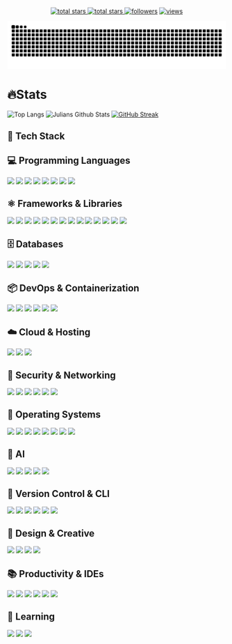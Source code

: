 <br clear="both">

<p align="center">
  <a href="https://github.com/EinsBackstein?tab=repositories&sort=stargazers">
    <img alt="total stars" title="Total stars on GitHub" src="https://custom-icon-badges.herokuapp.com/badge/dynamic/json?logo=star&host=formatted-dynamic-badges.herokuapp.com&formatter=metric&style=for-the-badge&color=55960c&labelColor=488207&label=stars&query=$.stars&url=https://api.github-star-counter.workers.dev/user/EinsBackstein"/>
  </a>
  <a href="https://github.com/EinsBackstein?tab=repositories&sort=stargazers">
    <img alt="total stars" title="Total forks on GitHub" src="https://custom-icon-badges.herokuapp.com/badge/dynamic/json?logo=fork&host=formatted-dynamic-badges.herokuapp.com&formatter=metric&style=for-the-badge&color=ff0013&labelColor=ae1206&label=forks&query=$.forks&url=https://api.github-star-counter.workers.dev/user/EinsBackstein"/>
  </a>
  <a href="https://github.com/EinsBackstein?tab=followers">
    <img alt="followers" title="Follow me on Github" src="https://custom-icon-badges.herokuapp.com/github/followers/EinsBackstein?color=236ad3&labelColor=1155ba&style=for-the-badge&logo=person-add&label=Follow&logoColor=white"/></a>
  <a href="https://github.com/EinsBackstein/Simple-View-Counter">
    <img alt="views" title="GitHub profile views" src="https://komarev.com/ghpvc/?username=EinsBackstein&style=for-the-badge&color=lightgrey"/>
  </a>
</p>

![github contribution grid snake animation](https://raw.githubusercontent.com/Einsbackstein/Einsbackstein/output/github-contribution-grid-snake-dark.svg)

###

<h1 align="left">🔥Stats</h1>

![Top Langs](https://github-readme-stats.vercel.app/api/top-langs/?username=EinsBackstein&hide_border=true&layout=compact&hide=html&langs_count=8&size_weight=0.5&count_weight=0.5&theme=github_dark&show_icons=true)
![Julians Github Stats](https://github-readme-stats.vercel.app/api?username=EinsBackstein&theme=github_dark&hide_border=true&count_private=true&hide_rank=true&show_icons=true&hide=prs,prs_reviewed,contribs&show=prs_merged,prs_merged_percentage)
[![GitHub Streak](https://streak-stats.demolab.com?user=EinsBackstein&theme=github-dark-blue&hide_border=true&fire=EB8300)](https://git.io/streak-stats)






###

<h2 align="left">🚀 Tech Stack</h2>

## 💻 Programming Languages

<img src="https://img.shields.io/badge/C++-0D1117?style=for-the-badge&logo=cplusplus&logoColor=00599C&labelColor=0D1117" /> <img src="https://img.shields.io/badge/CSS3-0D1117?style=for-the-badge&logo=css3&logoColor=1572B6&labelColor=0D1117" /> <img src="https://img.shields.io/badge/HTML5-0D1117?style=for-the-badge&logo=html5&logoColor=E34F26&labelColor=0D1117" /> <img src="https://img.shields.io/badge/JavaScript-0D1117?style=for-the-badge&logo=javascript&logoColor=F7DF1E&labelColor=0D1117" /> <img src="https://img.shields.io/badge/JSON-0D1117?style=for-the-badge&logo=json&logoColor=white&labelColor=0D1117" /> <img src="https://img.shields.io/badge/MDX-0D1117?style=for-the-badge&logo=mdx&logoColor=white&labelColor=0D1117" /> <img src="https://img.shields.io/badge/Python-0D1117?style=for-the-badge&logo=python&logoColor=3776AB&labelColor=0D1117" /> <img src="https://img.shields.io/badge/TypeScript-0D1117?style=for-the-badge&logo=typescript&logoColor=3178C6&labelColor=0D1117" />

## ⚛️ Frameworks & Libraries

<img src="https://img.shields.io/badge/Astro-0D1117?style=for-the-badge&logo=astro&logoColor=FDFDFE&labelColor=0D1117" /> <img src="https://img.shields.io/badge/Axios-0D1117?style=for-the-badge&logo=axios&logoColor=671ddf&labelColor=0D1117" /> <img src="https://img.shields.io/badge/Bootstrap-0D1117?style=for-the-badge&logo=bootstrap&logoColor=7952B3&labelColor=0D1117" /> <img src="https://img.shields.io/badge/Django-0D1117?style=for-the-badge&logo=django&logoColor=092E20&labelColor=0D1117" /> <img src="https://img.shields.io/badge/FastAPI-0D1117?style=for-the-badge&logo=fastapi&logoColor=009688&labelColor=0D1117" /> <img src="https://img.shields.io/badge/Markdown-0D1117?style=for-the-badge&logo=markdown&logoColor=white&labelColor=0D1117" /> <img src="https://img.shields.io/badge/Next.js-0D1117?style=for-the-badge&logo=next.js&logoColor=white&labelColor=0D1117" /> <img src="https://img.shields.io/badge/Nginx-0D1117?style=for-the-badge&logo=nginx&logoColor=009639&labelColor=0D1117" /> <img src="https://img.shields.io/badge/Node.js-0D1117?style=for-the-badge&logo=nodedotjs&logoColor=339933&labelColor=0D1117" /> <img src="https://img.shields.io/badge/npm-0D1117?style=for-the-badge&logo=npm&logoColor=CB3837&labelColor=0D1117" /> <img src="https://img.shields.io/badge/PyPI-0D1117?style=for-the-badge&logo=pypi&logoColor=3775A9&labelColor=0D1117" /> <img src="https://img.shields.io/badge/React-0D1117?style=for-the-badge&logo=react&logoColor=61DAFB&labelColor=0D1117" /> <img src="https://img.shields.io/badge/shadcn%2Fui-0D1117?style=for-the-badge&logo=shadcnui&logoColor=white&labelColor=0D1117" /> <img src="https://img.shields.io/badge/Tailwind_CSS-0D1117?style=for-the-badge&logo=tailwind-css&logoColor=06B6D4&labelColor=0D1117" />

## 🗄️ Databases

<img src="https://img.shields.io/badge/Elastic_Search-0D1117?style=for-the-badge&logo=elasticsearch&logoColor=005571&labelColor=0D1117" /> <img src="https://img.shields.io/badge/MariaDB-0D1117?style=for-the-badge&logo=mariadb&logoColor=white&labelColor=0D1117" /> <img src="https://img.shields.io/badge/MongoDB-0D1117?style=for-the-badge&logo=mongodb&logoColor=4EA94B&labelColor=0D1117" /> <img src="https://img.shields.io/badge/MySQL-0D1117?style=for-the-badge&logo=mysql&logoColor=005C84&labelColor=0D1117" /> <img src="https://img.shields.io/badge/Supabase-0D1117?style=for-the-badge&logo=supabase&logoColor=3ECF8E&labelColor=0D1117" />

## 📦 DevOps & Containerization

<img src="https://img.shields.io/badge/GitHub_Actions-0D1117?style=for-the-badge&logo=github-actions&logoColor=2088FF&labelColor=0D1117" /> <img src="https://img.shields.io/badge/K3S-0D1117?style=for-the-badge&logo=k3s&logoColor=FFC61C&labelColor=0D1117" /> <img src="https://img.shields.io/badge/Kubernetes-0D1117?style=for-the-badge&logo=kubernetes&logoColor=326CE5&labelColor=0D1117" /> <img src="https://img.shields.io/badge/Docker-0D1117?style=for-the-badge&logo=docker&logoColor=2496ED&labelColor=0D1117" /> <img src="https://img.shields.io/badge/Docker_Compose-0D1117?style=for-the-badge&logo=docker&logoColor=2496ED&labelColor=0D1117" /> <img src="https://img.shields.io/badge/VMware-0D1117?style=for-the-badge&logo=vmware&logoColor=white&labelColor=0D1117" />

## ☁️ Cloud & Hosting

<img src="https://img.shields.io/badge/Azure-0D1117?style=for-the-badge&logo=microsoft-azure&logoColor=0089D6&labelColor=0D1117" /> <img src="https://img.shields.io/badge/Vercel-0D1117?style=for-the-badge&logo=vercel&logoColor=white&labelColor=0D1117" /> <img src="https://img.shields.io/badge/GitHub_Pages-0D1117?style=for-the-badge&logo=github&logoColor=white&labelColor=0D1117" />

## 🔐 Security & Networking

<img src="https://img.shields.io/badge/Cisco-0D1117?style=for-the-badge&logo=cisco&logoColor=1BA0D7&labelColor=0D1117" /> <img src="https://img.shields.io/badge/MikroTik-0D1117?style=for-the-badge&logo=mikrotik&logoColor=white&labelColor=0D1117" /> <img src="https://img.shields.io/badge/Fortinet-0D1117?style=for-the-badge&logo=fortinet&logoColor=white&labelColor=0D1117" /> <img src="https://img.shields.io/badge/Wireshark-0D1117?style=for-the-badge&logo=wireshark&logoColor=1679A7&labelColor=0D1117" /> <img src="https://img.shields.io/badge/Burp_Suite-0D1117?style=for-the-badge&logo=burpsuite&logoColor=FF6633&labelColor=0D1117" /> <img src="https://img.shields.io/badge/Active_Directory-0D1117?style=for-the-badge&logo=microsoft&logoColor=white&labelColor=0D1117" />

## 🐧 Operating Systems

<img src="https://img.shields.io/badge/Fedora-0D1117?style=for-the-badge&logo=fedora&logoColor=51A2DA&labelColor=0D1117" /> <img src="https://img.shields.io/badge/Kali_Linux-0D1117?style=for-the-badge&logo=kali-linux&logoColor=557C94&labelColor=0D1117" /> <img src="https://img.shields.io/badge/Ubuntu-0D1117?style=for-the-badge&logo=ubuntu&logoColor=E95420&labelColor=0D1117" /> <img src="https://img.shields.io/badge/Red_Hat-0D1117?style=for-the-badge&logo=redhat&logoColor=white&labelColor=0D1117" /> <img src="https://img.shields.io/badge/Rocky_Linux-0D1117?style=for-the-badge&logo=rockylinux&logoColor=white&labelColor=0D1117" /> <img src="https://img.shields.io/badge/Windows_Server-0D1117?style=for-the-badge&logo=windows&logoColor=0078D6&labelColor=0D1117" /> <img src="https://img.shields.io/badge/Linux-0D1117?style=for-the-badge&logo=linux&logoColor=FCC624&labelColor=0D1117" /> <img src="https://img.shields.io/badge/Windows-0D1117?style=for-the-badge&logo=windows&logoColor=0078D6&labelColor=0D1117" />


## 🤖 AI

<img src="https://img.shields.io/badge/LangChain-0D1117?style=for-the-badge&logo=langchain&logoColor=white&labelColor=0D1117" /> <img src="https://img.shields.io/badge/ChromaDB-0D1117?style=for-the-badge&logo=chromadb&logoColor=white&labelColor=0D1117" /> <img src="https://img.shields.io/badge/LlamaIndex-0D1117?style=for-the-badge&logo=llamaindex&logoColor=white&labelColor=0D1117" /> <img src="https://img.shields.io/badge/Ollama-0D1117?style=for-the-badge&logo=ollama&logoColor=white&labelColor=0D1117" /> <img src="https://img.shields.io/badge/Automatic1111-0D1117?style=for-the-badge&logo=&logoColor=white&labelColor=0D1117" />

## 🔧 Version Control & CLI

<img src="https://img.shields.io/badge/Git-0D1117?style=for-the-badge&logo=git&logoColor=F05032&labelColor=0D1117" /> <img src="https://img.shields.io/badge/GitHub-0D1117?style=for-the-badge&logo=github&logoColor=white&labelColor=0D1117" /> <img src="https://img.shields.io/badge/GitLab-0D1117?style=for-the-badge&logo=gitlab&logoColor=FC6D26&labelColor=0D1117" /> <img src="https://img.shields.io/badge/PowerShell-0D1117?style=for-the-badge&logo=powershell&logoColor=5391FE&labelColor=0D1117" /> <img src="https://img.shields.io/badge/GNU_Bash-0D1117?style=for-the-badge&logo=gnu-bash&logoColor=4EAA25&labelColor=0D1117" /> <img src="https://img.shields.io/badge/Shell_Script-0D1117?style=for-the-badge&logo=gnu-bash&logoColor=white&labelColor=0D1117" />

## 🎨 Design & Creative
<img src="https://img.shields.io/badge/Adobe_Illustrator-0D1117?style=for-the-badge&logo=adobe-illustrator&logoColor=FF9A00&labelColor=0D1117" /> <img src="https://img.shields.io/badge/Adobe_Photoshop-0D1117?style=for-the-badge&logo=adobe-photoshop&logoColor=31A8FF&labelColor=0D1117" /> <img src="https://img.shields.io/badge/Figma-0D1117?style=for-the-badge&logo=figma&logoColor=F24E1E&labelColor=0D1117" /> <img src="https://img.shields.io/badge/Tinkercad-0D1117?style=for-the-badge&logo=tinkercad&logoColor=1477D1&labelColor=0D1117" />

## 📚 Productivity & IDEs

<img src="https://img.shields.io/badge/Arduino_IDE-0D1117?style=for-the-badge&logo=arduino&logoColor=00979D&labelColor=0D1117" /> <img src="https://img.shields.io/badge/VSCode-0D1117?style=for-the-badge&logo=visual-studio-code&logoColor=0078D4&labelColor=0D1117" /> <img src="https://img.shields.io/badge/Excel-0D1117?style=for-the-badge&logo=microsoft-excel&logoColor=217346&labelColor=0D1117" /> <img src="https://img.shields.io/badge/Word-0D1117?style=for-the-badge&logo=microsoft-word&logoColor=2B579A&labelColor=0D1117" /> <img src="https://img.shields.io/badge/PowerPoint-0D1117?style=for-the-badge&logo=microsoft-powerpoint&logoColor=B7472A&labelColor=0D1117" /> <img src="https://img.shields.io/badge/Obsidian-0D1117?style=for-the-badge&logo=obsidian&logoColor=7C3AED&labelColor=0D1117" />

## 🌱 Learning

<img src="https://img.shields.io/badge/Duolingo-0D1117?style=for-the-badge&logo=duolingo&logoColor=58CC02&labelColor=0D1117" /> <img src="https://img.shields.io/badge/HackTheBox-0D1117?style=for-the-badge&logo=hackthebox&logoColor=9FEF00&labelColor=0D1117" /> <img src="https://img.shields.io/badge/TryHackMe-0D1117?style=for-the-badge&logo=tryhackme&logoColor=white&labelColor=0D1117" />

